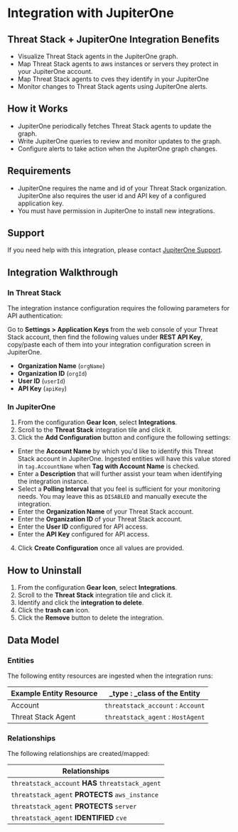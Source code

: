 # Integration with JupiterOne

## Threat Stack + JupiterOne Integration Benefits

- Visualize Threat Stack agents in the JupiterOne graph.
- Map Threat Stack agents to aws instances or servers they protect in your JupiterOne account.
- Map Threat Stack agents to cves they identify in your JupiterOne
- Monitor changes to Threat Stack agents using JupiterOne alerts.

## How it Works

- JupiterOne periodically fetches Threat Stack agents to update the graph.
- Write JupiterOne queries to review and monitor updates to the graph.
- Configure alerts to take action when the JupiterOne graph changes.

## Requirements

- JupiterOne requires the name and id of your Threat Stack organization. JupiterOne also 
requires the user id and API key of a configured application key.
- You must have permission in JupiterOne to install new integrations.

## Support

If you need help with this integration, please contact
[JupiterOne Support](https://support.jupiterone.io).

## Integration Walkthrough

### In Threat Stack

The integration instance configuration requires the following parameters for 
API authentication:

Go to **Settings > Application Keys** from the web console of your Threat Stack
account, then find the following values under **REST API Key**, copy/paste
each of them into your integration configuration screen in JupiterOne.

- **Organization Name** (`orgName`)
- **Organization ID** (`orgId`)
- **User ID** (`userId`)
- **API Key** (`apiKey`)

### In JupiterOne

1. From the configuration **Gear Icon**, select **Integrations**.
2. Scroll to the **Threat Stack** integration tile and click it.
3. Click the **Add Configuration** button and configure the following settings:
- Enter the **Account Name** by which you'd like to identify this Threat Stack
   account in JupiterOne. Ingested entities will have this value stored in
   `tag.AccountName` when **Tag with Account Name** is checked.
- Enter a **Description** that will further assist your team when identifying
   the integration instance.
- Select a **Polling Interval** that you feel is sufficient for your monitoring
   needs. You may leave this as `DISABLED` and manually execute the integration.
- Enter the **Organization Name** of your Threat Stack account.
- Enter the **Organization ID** of your Threat Stack account.
- Enter the **User ID** configured for API access.
- Enter the **API Key** configured for API access.
4. Click **Create Configuration** once all values are provided.

## How to Uninstall

1. From the configuration **Gear Icon**, select **Integrations**.
2. Scroll to the **Threat Stack** integration tile and click it.
3. Identify and click the **integration to delete**.
4. Click the **trash can** icon.
5. Click the **Remove** button to delete the integration.

## Data Model

### Entities

The following entity resources are ingested when the integration runs:

| Example Entity Resource | \_type : \_class of the Entity    |
| ----------------------- | --------------------------------- |
| Account                 | `threatstack_account` : `Account` |
| Threat Stack Agent      | `threatstack_agent` : `HostAgent` |

### Relationships

The following relationships are created/mapped:

| Relationships                                     |
| ------------------------------------------------- |
| `threatstack_account` **HAS** `threatstack_agent` |
| `threatstack_agent` **PROTECTS** `aws_instance`   |
| `threatstack_agent` **PROTECTS** `server`         |
| `threatstack_agent` **IDENTIFIED** `cve`          |